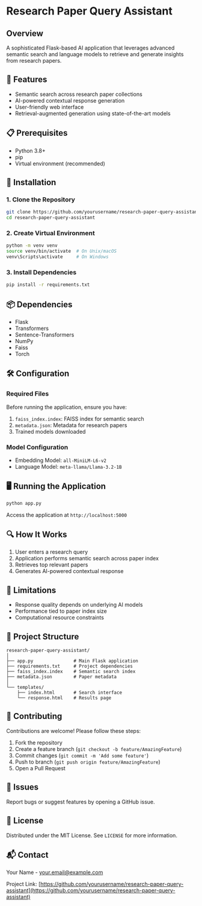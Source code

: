 # Research Paper Query Assistant

## Overview

A sophisticated Flask-based AI application that leverages advanced semantic search and language models to retrieve and generate insights from research papers.

## 🚀 Features

- Semantic search across research paper collections
- AI-powered contextual response generation
- User-friendly web interface
- Retrieval-augmented generation using state-of-the-art models

## 📋 Prerequisites

- Python 3.8+
- pip
- Virtual environment (recommended)

## 🔧 Installation

### 1. Clone the Repository

```bash
git clone https://github.com/yourusername/research-paper-query-assistant.git
cd research-paper-query-assistant
```

### 2. Create Virtual Environment

```bash
python -m venv venv
source venv/bin/activate  # On Unix/macOS
venv\Scripts\activate     # On Windows
```

### 3. Install Dependencies

```bash
pip install -r requirements.txt
```

## 📦 Dependencies

- Flask
- Transformers
- Sentence-Transformers
- NumPy
- Faiss
- Torch

## 🛠 Configuration

### Required Files

Before running the application, ensure you have:

1. `faiss_index.index`: FAISS index for semantic search
2. `metadata.json`: Metadata for research papers
3. Trained models downloaded

### Model Configuration

- Embedding Model: `all-MiniLM-L6-v2`
- Language Model: `meta-llama/Llama-3.2-1B`

## 🖥 Running the Application

```bash
python app.py
```

Access the application at `http://localhost:5000`

## 🔍 How It Works

1. User enters a research query
2. Application performs semantic search across paper index
3. Retrieves top relevant papers
4. Generates AI-powered contextual response

## 🚧 Limitations

- Response quality depends on underlying AI models
- Performance tied to paper index size
- Computational resource constraints

## 📂 Project Structure

```
research-paper-query-assistant/
│
├── app.py               # Main Flask application
├── requirements.txt     # Project dependencies
├── faiss_index.index    # Semantic search index
├── metadata.json        # Paper metadata
│
└── templates/
    ├── index.html       # Search interface
    └── response.html    # Results page
```

## 🤝 Contributing

Contributions are welcome! Please follow these steps:

1. Fork the repository
2. Create a feature branch (`git checkout -b feature/AmazingFeature`)
3. Commit changes (`git commit -m 'Add some feature'`)
4. Push to branch (`git push origin feature/AmazingFeature`)
5. Open a Pull Request

## 🐛 Issues

Report bugs or suggest features by opening a GitHub issue.

## 📄 License

Distributed under the MIT License. See `LICENSE` for more information.

## 📬 Contact

Your Name - your.email@example.com

Project Link: [https://github.com/yourusername/research-paper-query-assistant](https://github.com/yourusername/research-paper-query-assistant)

